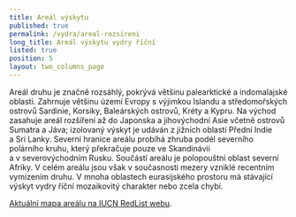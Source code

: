 ```yaml
---
title: Areál výskytu
published: true
permalink: /vydra/areal-rozsireni
long_title: Areál výskytu vydry říční
listed: true
position: 5
layout: two_columns_page
---
```

Areál druhu je značně rozsáhlý, pokrývá většinu palearktické
a indomalajské oblasti. Zahrnuje většinu území Evropy s výjimkou Islandu
a středomořských ostrovů Sardinie, Korsiky, Baleárských ostrovů, Kréty
a Kypru. Na východ zasahuje areál rozšíření až do Japonska
a jihovýchodní Asie včetně ostrovů Sumatra a Jáva; izolovaný výskyt je
udáván z jižních oblastí Přední Indie a Srí Lanky. Severní hranice
areálu probíhá zhruba podél severního polárního kruhu, který překračuje
pouze ve Skandinávii a v severovýchodním Rusku. Součástí areálu je
polopouštní oblast severní Afriky. V celém areálu jsou však
v současnosti mezery vzniklé recentním vymizením druhu. V mnoha
oblastech eurasijského prostoru má stávající výskyt vydry říční
mozaikovitý charakter nebo zcela chybí.

[Aktuální mapa areálu na IUCN RedList webu][1].


[1]: http://maps.iucnredlist.org/map.html?id=12419 "IUCN Lutra lutra map"
